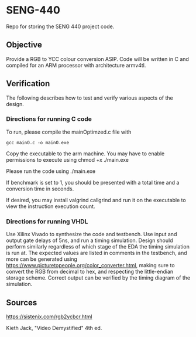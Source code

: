 # SENG-440
Repo for storing the SENG 440 project code.

## Objective
Provide a RGB to YCC colour conversion ASIP. Code will be written in C and compiled for an ARM processor with architecture armv4tl.

## Verification
The following describes how to test and verify various aspects of the design.
### Directions for running C code
To run, please compile the mainOptimzed.c file with 
```
gcc mainO.c -o mainO.exe
```

Copy the executable to the arm machine. You may have to enable permissions to execute using chmod +x ./main.exe

Please run the code using ./main.exe

If benchmark is set to 1, you should be presented with a total time and a conversion time in seconds.

If desired, you may install valgrind callgrind and run it on the executable to view the instruction execution count.

### Directions for running VHDL
Use Xilinx Vivado to synthesize the code and testbench. Use input and output gate delays of 5ns, and run a timing simulation. Design should perform similarly regardless of which stage of the EDA the timing simulation is run at. The expected values are listed in comments in the testbench, and more can be generated using https://www.picturetopeople.org/color_converter.html, making sure to convert the RGB from decimal to hex, and respecting the little-endian storage scheme. Correct output can be verified by the timing diagram of the simulation.

## Sources
https://sistenix.com/rgb2ycbcr.html

Kieth Jack, "Video Demystified" 4th ed.

